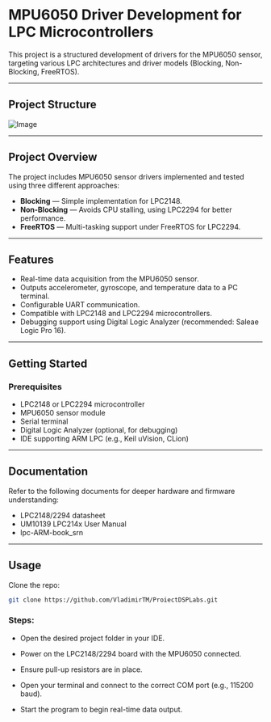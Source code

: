 # MPU6050 Driver Development for LPC Microcontrollers

This project is a structured development of drivers for the MPU6050 sensor, targeting various LPC architectures and driver models (Blocking, Non-Blocking, FreeRTOS).

---

##  Project Structure

![Image](https://github.com/user-attachments/assets/2522d08e-bb0c-4e6a-8b05-8b76c07a45cd)

---

##  Project Overview

The project includes MPU6050 sensor drivers implemented and tested using three different approaches:

- **Blocking** — Simple implementation for LPC2148.
- **Non-Blocking** — Avoids CPU stalling, using LPC2294 for better performance.
- **FreeRTOS** — Multi-tasking support under FreeRTOS for LPC2294.

---

## Features

- Real-time data acquisition from the MPU6050 sensor.
- Outputs accelerometer, gyroscope, and temperature data to a PC terminal.
- Configurable UART communication.
- Compatible with LPC2148 and LPC2294 microcontrollers.
- Debugging support using Digital Logic Analyzer (recommended: Saleae Logic Pro 16).

---

##  Getting Started

### Prerequisites

- LPC2148 or LPC2294 microcontroller
- MPU6050 sensor module
- Serial terminal 
- Digital Logic Analyzer (optional, for debugging)
- IDE supporting ARM LPC (e.g., Keil uVision, CLion)

---

##  Documentation

Refer to the following documents for deeper hardware and firmware understanding:

- LPC2148/2294 datasheet
- UM10139 LPC214x User Manual
- lpc-ARM-book_srn

---

## Usage

Clone the repo:

```bash
git clone https://github.com/VladimirTM/ProiectDSPLabs.git
```

### Steps:

    
- Open the desired project folder in your IDE.

- Power on the LPC2148/2294 board with the MPU6050 connected.

- Ensure pull-up resistors are in place.

- Open your terminal and connect to the correct COM port (e.g., 115200 baud).

- Start the program to begin real-time data output.

